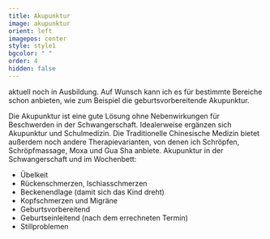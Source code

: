 ```yaml
---
title: Akupunktur
image: akupunktur
orient: left
imagepos: center
style: style1
bgcolor: " "
order: 4
hidden: false
---
```

aktuell noch in Ausbildung. Auf Wunsch kann ich es für bestimmte Bereiche schon anbieten, wie zum Beispiel die geburtsvorbereitende Akupunktur.

Die Akupunktur ist eine gute Lösung ohne Nebenwirkungen für Beschwerden in der Schwangerschaft. Idealerweise ergänzen sich Akupunktur und Schulmedizin. Die Traditionelle Chinesische Medizin bietet außerdem noch andere Therapievarianten, von denen ich Schröpfen, Schröpfmassage, Moxa und Gua Sha anbiete.
Akupunktur in der Schwangerschaft und im Wochenbett:

* Übelkeit
* Rückenschmerzen, Ischiasschmerzen
* Beckenendlage (damit sich das Kind dreht)
* Kopfschmerzen und Migräne
* Geburtsvorbereitend
* Geburtseinleitend (nach dem errechneten Termin)
* Stillproblemen
